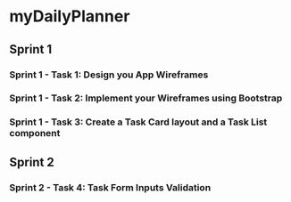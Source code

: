 # myDailyPlanner
## Sprint 1
### Sprint 1 - Task 1: Design you App Wireframes
### Sprint 1 - Task 2: Implement your Wireframes using Bootstrap
### Sprint 1 - Task 3: Create a Task Card layout and a Task List component
## Sprint 2
### Sprint 2 - Task 4: Task Form Inputs Validation

